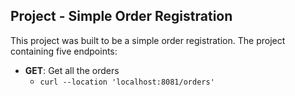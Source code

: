 ## Project  - Simple Order Registration

This project was built to be a simple order registration.
The project containing five endpoints:

- **GET**: Get all the orders
    - ` curl --location 'localhost:8081/orders' `




